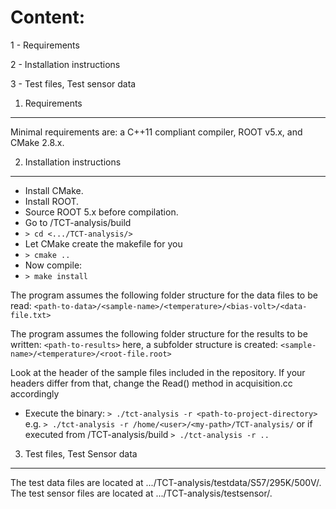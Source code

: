Content:
=======

1 - Requirements

2 - Installation instructions

3 - Test files, Test sensor data



1. Requirements
---------------

Minimal requirements are: a C++11 compliant compiler, ROOT v5.x, and CMake 2.8.x.


2. Installation instructions
----------------------------

  * Install CMake.
  * Install ROOT. 
  * Source ROOT 5.x before compilation. 
  * Go to /TCT-analysis/build
  * `> cd <.../TCT-analysis/>`
  * Let CMake create the makefile for you
  * `> cmake ..`
  * Now compile:
  * `> make install`

The program assumes the following folder structure for the data files to be read:
`<path-to-data>/<sample-name>/<temperature>/<bias-volt>/<data-file.txt>`


The program assumes the following folder structure for the results to be written:
`<path-to-results>`
here, a subfolder structure is created: `<sample-name>/<temperature>/<root-file.root>`

Look at the header of the sample files included in the repository.
If your headers differ from that, change the Read() method in acquisition.cc accordingly

  * Execute the binary: `> ./tct-analysis -r <path-to-project-directory>`
e.g.
`> ./tct-analysis -r /home/<user>/<my-path>/TCT-analysis/`
or if executed from /TCT-analysis/build
`> ./tct-analysis -r ..`



3. Test files, Test Sensor data
-------------------------------

The test data files are located at .../TCT-analysis/testdata/S57/295K/500V/.
The test sensor files are located at .../TCT-analysis/testsensor/.

